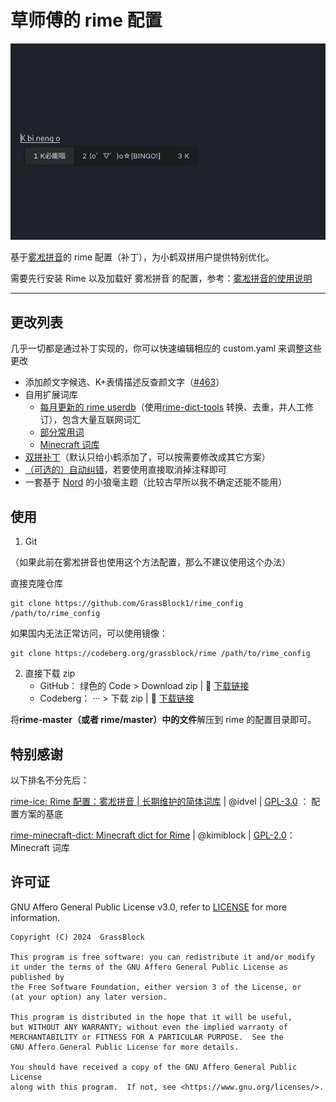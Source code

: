 # 草师傅的 rime 配置

![splash](./images/splash.png)

基于[雾凇拼音](https://github.com/iDvel/rime-ice)的 rime 配置（补丁），为小鹤双拼用户提供特别优化。

需要先行安装 Rime 以及加载好 雾凇拼音 的配置，参考：[雾凇拼音的使用说明](https://github.com/iDvel/rime-ice?tab=readme-ov-file#使用说明)

---

## 更改列表

几乎一切都是通过补丁实现的，你可以快速编辑相应的 custom.yaml 来调整这些更改

- 添加颜文字候选、K+表情描述反查颜文字（[#463](https://github.com/iDvel/rime-ice/pull/463)）
- 自用扩展词库
  - [每月更新的 rime userdb](./gdict/cybernet.yaml)（使用[rime-dict-tools](https://codeberg.org/grassblock/rime-dict-tools) 转换、去重，并人工修订），包含大量互联网词汇
  - [部分常用词](./gdict/427.dict.yaml)
  - [Minecraft 词库](https://github.com/Kimiblock/rime-minecraft-dict)
- [双拼补丁](https://github.com/iDvel/rime-ice/issues/133)（默认只给小鹤添加了，可以按需要修改成其它方案）
- [（可选的）自动纠错](https://github.com/iDvel/rime-ice/issues/838)，若要使用直接取消掉注释即可
- 一套基于 [Nord](https://nordtheme.com) 的小狼毫主题（比较古早所以我不确定还能不能用）

## 使用

1. Git

（如果此前在雾凇拼音也使用这个方法配置，那么不建议使用这个办法）

直接克隆仓库

```shell
git clone https://github.com/GrassBlock1/rime_config /path/to/rime_config
```

如果国内无法正常访问，可以使用镜像：

```shell
git clone https://codeberg.org/grassblock/rime /path/to/rime_config
```

2. 直接下载 zip
   - GitHub： 绿色的 Code > Download zip  |   🔗 [下载链接](https://github.com/Grassblock1/rime_config/archive/refs/heads/main.zip)
   - Codeberg： ··· > 下载 zip  |  🔗 [下载链接](https://codeberg.org/grassblock/rime/archive/master.zip)

将**rime-master（或者 rime/master）中的文件**解压到 rime 的配置目录即可。

## 特别感谢

以下排名不分先后：

[rime-ice: Rime 配置：雾凇拼音 | 长期维护的简体词库](https://github.com/iDvel/rime-ice) | @idvel | [GPL-3.0](https://github.com/iDvel/rime-ice/blob/main/LICENSE) ： 配置方案的基底

[rime-minecraft-dict: Minecraft dict for Rime](https://github.com/Kimiblock/rime-minecraft-dict) | @kimiblock | [GPL-2.0](https://github.com/Kimiblock/rime-minecraft-dict/blob/master/LICENSE)： Minecraft 词库

## 许可证

GNU Affero General Public License v3.0, refer to [LICENSE](./LICENSE) for more information.

	Copyright (C) 2024  GrassBlock
	
	This program is free software: you can redistribute it and/or modify
	it under the terms of the GNU Affero General Public License as published by
	the Free Software Foundation, either version 3 of the License, or
	(at your option) any later version.
	
	This program is distributed in the hope that it will be useful,
	but WITHOUT ANY WARRANTY; without even the implied warranty of
	MERCHANTABILITY or FITNESS FOR A PARTICULAR PURPOSE.  See the
	GNU Affero General Public License for more details.
	
	You should have received a copy of the GNU Affero General Public License
	along with this program.  If not, see <https://www.gnu.org/licenses/>.